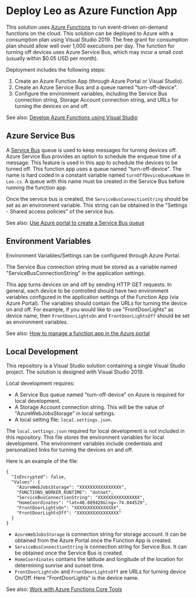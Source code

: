 # Deploy Leo as Azure Function App
This solution uses [Azure Functions](https://azure.microsoft.com/en-us/services/functions/) to run event-driven on-demand functions on the cloud. This solution can be deployed to Azure with a consumption plan using Visual Studio 2019. The free grant for consumption plan should allow well over 1,000 executions per day. The function for turning off devices uses Azure Service Bus, which may incur a small cost (usually within $0.05 USD per month).

Deployment includes the following steps:
1. Create an Azure Function App (through Azure Portal or Visual Studio).
2. Create an Azure Service Bus and a queue named "turn-off-device".
3. Configure the environment variables, including the Service Bus connection string, Storage Account connection string, and URLs for turning the devices on and off.

See also: [Develop Azure Functions using Visual Studio](https://docs.microsoft.com/en-us/azure/azure-functions/functions-develop-vs#publish-to-azure)

## Azure Service Bus
A [Service Bus](https://docs.microsoft.com/en-us/azure/service-bus-messaging/) queue is used to keep messages for turning devices off. Azure Service Bus provides an option to schedule the enqueue time of a message. This feature is used in this app to schedule the devices to be turned off. This function app uses a queue named "turn-off-device". The name is hard coded in a constant variable named `turnOffDeviceQueueName` in `Leo.cs`. A queue with this name must be created in the Service Bus before running the function app.

Once the service bus is created, the `ServiceBusConnectionString` should be set as an environment variable. This string can be obtained in the "Settings - Shared access policies" of the service bus.

See also: [Use Azure portal to create a Service Bus queue](https://docs.microsoft.com/en-us/azure/service-bus-messaging/service-bus-quickstart-portal)

## Environment Variables
Environment Variables/Settings can be configured through Azure Portal.

The Service Bus connection string must be stored as a variable named "ServiceBusConnectionString" in the application settings.

This app turns devices on and off by sending HTTP GET requests. In general, each device to be controlled should have two environment variables configured in the application settings of the Function App (via Azure Portal). The variables should contain the URLs for turning the device on and off. For example, if you would like to use "FrontDoorLights" as device name, then `FrontDoorLightsOn` and `FrontDoorLightsOff` should be set as environment variables.

See also: [How to manage a function app in the Azure portal](https://docs.microsoft.com/en-us/azure/azure-functions/functions-how-to-use-azure-function-app-settings#settings)

## Local Development
This repository is a Visual Studio solution containing a single Visual Studio project. The solution is designed with Visual Studio 2019.

Local development requires:
* A Service Bus queue named "turn-off-device" on Azure is required for local development.
* A Storage Account connection string. This will be the value of "AzureWebJobsStorage" in local settings.
* A local setting file: `local.settings.json`.

The `local.settings.json` required for local development is not included in this repository. This file stores the environment variables for local development. The environment variables include credentials and personalized links for turning the devices on and off.

Here is an example of the file:
```
{
  "IsEncrypted": false,
  "Values": {
    "AzureWebJobsStorage": "XXXXXXXXXXXXXXXX",
    "FUNCTIONS_WORKER_RUNTIME": "dotnet",
    "ServiceBusConnectionString": "XXXXXXXXXXXXXXXX",
    "HomeCoordinates": "lat=40.689428&lng=-74.044529",
    "FrontDoorLightsOn": "XXXXXXXXXXXXXXXX",
    "FrontDoorLightsOff": "XXXXXXXXXXXXXXXX"
  }
}
```
* `AzureWebJobsStorage` is connection string for storage account. It can be obtained from the Azure Portal once the Function App is created. 
* `ServiceBusConnectionString` is connection string for Service Bus. It can be obtained once the Service Bus is created.
* `HomeCoordinates` contains the latitude and longitude of the location for determining sunrise and sunset time.
* `FrontDoorLightsOn` and `FrontDoorLightsOff` are URLs for turning device On/Off. Here "FrontDoorLights" is the device name.

See also: [Work with Azure Functions Core Tools](https://docs.microsoft.com/en-us/azure/azure-functions/functions-run-local#local-settings-file)
